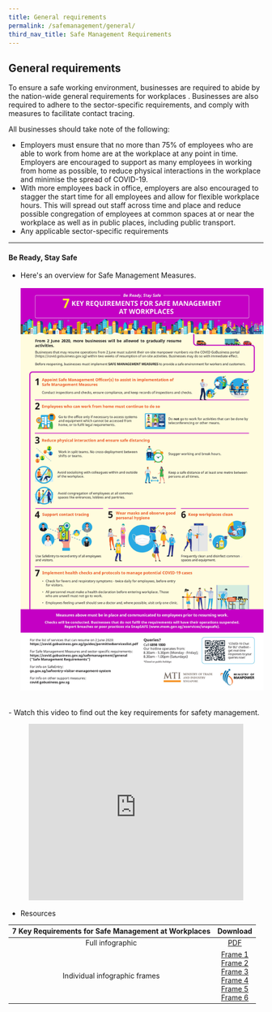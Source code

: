 ```yaml
---
title: General requirements
permalink: /safemanagement/general/
third_nav_title: Safe Management Requirements
---
```

## General requirements

To ensure a safe working environment,  businesses are required to abide by the nation-wide general requirements for workplaces . Businesses are also required to adhere to the sector-specific requirements, and comply with measures to facilitate contact tracing.

All businesses should take note of the following:

- Employers must ensure that no more than 75% of employees who are able to work from home are at the workplace at any point in time. Employers are encouraged to support as many employees in working from home as possible, to reduce physical interactions in the workplace and minimise the spread of COVID-19.
- With more employees back in office, employers are also encouraged to stagger the start time for all employees and allow for flexible workplace hours. This will spread out staff across time and place and reduce possible congregation of employees at common spaces at or near the workplace as well as in public places, including public transport.
- Any applicable sector-specific requirements

----

#### Be Ready, Stay Safe

- Here's an overview for Safe Management Measures.
<br><br>
![Safe Management Practices!](/images/covid/infog.jpg "7 Key Requirements for Safe Management at Workplaces")
<br>
- Watch this video to find out the key requirements for safety management.
<figure class="video_container">
  <iframe width="100%" height="348" src="https://www.youtube.com/embed/lzCc0TOA7F4" frameborder="0" allowfullscreen="true"> </iframe>
</figure>

- Resources

|         7 Key Requirements for Safe Management at Workplaces          |                                                                                                                                                                           Download                                                                                                                                                                            |
| :------------------------------: | :-------------------------------------------------------------------------------------------------------------------------------------------------------------------------------------------------------------------------------------------------------------------------------------------------------------------------------------------------------: |
|         Full infographic         |                                                                                                               <a href="/images/Resumption_of_Biz_Activities_-_Safe_Management_Measures_Infographic_Revised_FA.pdf" target="_blank">PDF</a>                                                                                                                |
| Individual infographic frames | <a href="/images/img-01.jpg" target="_blank">Frame 1</a> <br>  <a href="/images/img-02.jpg" target="_blank">Frame 2</a>  <br>  <a href="/images/img-03.jpg" target="_blank">Frame 3</a> <br> <a href="/images/img-04.jpg" target="_blank">Frame 4</a> <br> <a href="/images/img-05.jpg" target="_blank">Frame 5</a> <br> <a href="/images/img-06.jpg" target="_blank">Frame 6</a> |
